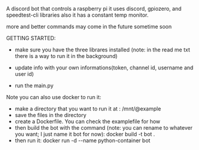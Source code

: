 A discord bot that controls a raspberry pi it uses discord, gpiozero, and speedtest-cli libraries also it has a constant temp monitor. 

more and better commands may come in the future sometime soon



GETTING STARTED:

*  make sure you have the three librares installed (note: in the read me txt there is a way to run it in the background)

*  update info with your own informations(token, channel id, username and user id)

*  run the main.py






Note you can also use docker to run it:

* make a directory that you want to run it at : /mnt/@example
* save the files in the directory
* create a Dockerfile. You can check the examplefile for how
* then build the bot with the command (note: you can rename to whatever you want; I just name it bot for now): docker build -t bot .
* then run it: docker run -d --name python-container bot
  
